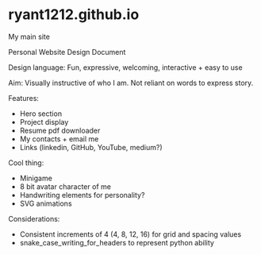 # ryant1212.github.io
My main site

Personal Website Design Document

Design language:
Fun, expressive, welcoming, interactive + easy to use

Aim:
Visually instructive of who I am. Not reliant on words to express story.

Features:
- Hero section
- Project display
- Resume pdf downloader
- My contacts + email me
- Links (linkedin, GitHub, YouTube, medium?)

Cool thing:
- Minigame
- 8 bit avatar character of me
- Handwriting elements for personality?
- SVG animations

Considerations:
- Consistent increments of 4 (4, 8, 12, 16) for grid and spacing values
- snake_case_writing_for_headers to represent python ability
